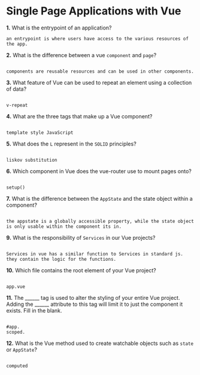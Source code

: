 # Single Page Applications with Vue

**1.** What is the entrypoint of an application?
<!-- enter you answer in the space below -->
```
an entrypoint is where users have access to the various resources of the app.

```
**2.** What is the difference between a vue `component` and `page`?
<!-- enter you answer in the space below -->
```

components are reusable resources and can be used in other components.

```
**3.** What feature of Vue can be used to repeat an element using a collection of data?
<!-- enter you answer in the space below -->
```

v-repeat

```
**4.** What are the three tags that make up a Vue component?
<!-- enter you answer in the space below -->
```

template style JavaScript

```
**5.** What does the `L` represent in the `SOLID` principles?
<!-- enter you answer in the space below -->
```

liskov substitution 

```
**6.** Which component in Vue does the vue-router use to mount pages onto?
<!-- enter you answer in the space below -->
```

setup()

```
**7.** What is the difference between the `AppState` and the state object within a component?
<!-- enter you answer in the space below -->
```

the appstate is a globally accessible property, while the state object is only usable within the component its in.

```
**9.** What is the responsibility of `Services` in our Vue projects?
<!-- enter you answer in the space below -->
```

Services in vue has a similar function to Services in standard js. they contain the logic for the functions.

```
**10.** Which file contains the root element of your Vue project?
<!-- enter you answer in the space below -->
```

app.vue

```
**11.** The ______ tag is used to alter the styling of your entire Vue project.  Adding the ______ attribute to this tag will limit it to just the component it exists.  Fill in the blank.
<!-- enter you answer in the space below -->
```

#app.
scoped.
```
**12.** What is the Vue method used to create watchable objects such as `state` or `AppState`?
<!-- enter you answer in the space below -->
```

computed

```